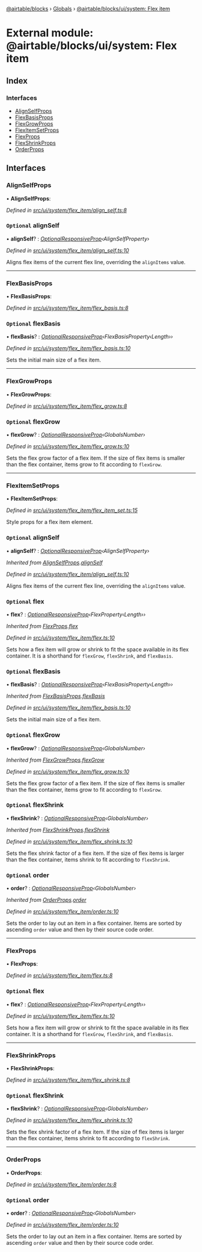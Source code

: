 [@airtable/blocks](../README.md) › [Globals](../globals.md) ›
[@airtable/blocks/ui/system: Flex item](_airtable_blocks_ui_system__flex_item.md)

# External module: @airtable/blocks/ui/system: Flex item

## Index

### Interfaces

-   [AlignSelfProps](_airtable_blocks_ui_system__flex_item.md#alignselfprops)
-   [FlexBasisProps](_airtable_blocks_ui_system__flex_item.md#flexbasisprops)
-   [FlexGrowProps](_airtable_blocks_ui_system__flex_item.md#flexgrowprops)
-   [FlexItemSetProps](_airtable_blocks_ui_system__flex_item.md#flexitemsetprops)
-   [FlexProps](_airtable_blocks_ui_system__flex_item.md#flexprops)
-   [FlexShrinkProps](_airtable_blocks_ui_system__flex_item.md#flexshrinkprops)
-   [OrderProps](_airtable_blocks_ui_system__flex_item.md#orderprops)

## Interfaces

### AlignSelfProps

• **AlignSelfProps**:

_Defined in
[src/ui/system/flex_item/align_self.ts:8](https://github.com/airtable/blocks/blob/@airtable/blocks@0.0.35/packages/sdk/src/ui/system/flex_item/align_self.ts#L8)_

### `Optional` alignSelf

• **alignSelf**? :
_[OptionalResponsiveProp](_airtable_blocks_ui_system__responsive_props.md#optionalresponsiveprop)‹AlignSelfProperty›_

_Defined in
[src/ui/system/flex_item/align_self.ts:10](https://github.com/airtable/blocks/blob/@airtable/blocks@0.0.35/packages/sdk/src/ui/system/flex_item/align_self.ts#L10)_

Aligns flex items of the current flex line, overriding the `alignItems` value.

---

### FlexBasisProps

• **FlexBasisProps**:

_Defined in
[src/ui/system/flex_item/flex_basis.ts:8](https://github.com/airtable/blocks/blob/@airtable/blocks@0.0.35/packages/sdk/src/ui/system/flex_item/flex_basis.ts#L8)_

### `Optional` flexBasis

• **flexBasis**? :
_[OptionalResponsiveProp](_airtable_blocks_ui_system__responsive_props.md#optionalresponsiveprop)‹FlexBasisProperty‹Length››_

_Defined in
[src/ui/system/flex_item/flex_basis.ts:10](https://github.com/airtable/blocks/blob/@airtable/blocks@0.0.35/packages/sdk/src/ui/system/flex_item/flex_basis.ts#L10)_

Sets the initial main size of a flex item.

---

### FlexGrowProps

• **FlexGrowProps**:

_Defined in
[src/ui/system/flex_item/flex_grow.ts:8](https://github.com/airtable/blocks/blob/@airtable/blocks@0.0.35/packages/sdk/src/ui/system/flex_item/flex_grow.ts#L8)_

### `Optional` flexGrow

• **flexGrow**? :
_[OptionalResponsiveProp](_airtable_blocks_ui_system__responsive_props.md#optionalresponsiveprop)‹GlobalsNumber›_

_Defined in
[src/ui/system/flex_item/flex_grow.ts:10](https://github.com/airtable/blocks/blob/@airtable/blocks@0.0.35/packages/sdk/src/ui/system/flex_item/flex_grow.ts#L10)_

Sets the flex grow factor of a flex item. If the size of flex items is smaller than the flex
container, items grow to fit according to `flexGrow`.

---

### FlexItemSetProps

• **FlexItemSetProps**:

_Defined in
[src/ui/system/flex_item/flex_item_set.ts:15](https://github.com/airtable/blocks/blob/@airtable/blocks@0.0.35/packages/sdk/src/ui/system/flex_item/flex_item_set.ts#L15)_

Style props for a flex item element.

### `Optional` alignSelf

• **alignSelf**? :
_[OptionalResponsiveProp](_airtable_blocks_ui_system__responsive_props.md#optionalresponsiveprop)‹AlignSelfProperty›_

_Inherited from
[AlignSelfProps](_airtable_blocks_ui_system__flex_item.md#alignselfprops).[alignSelf](_airtable_blocks_ui_system__flex_item.md#optional-alignself)_

_Defined in
[src/ui/system/flex_item/align_self.ts:10](https://github.com/airtable/blocks/blob/@airtable/blocks@0.0.35/packages/sdk/src/ui/system/flex_item/align_self.ts#L10)_

Aligns flex items of the current flex line, overriding the `alignItems` value.

### `Optional` flex

• **flex**? :
_[OptionalResponsiveProp](_airtable_blocks_ui_system__responsive_props.md#optionalresponsiveprop)‹FlexProperty‹Length››_

_Inherited from
[FlexProps](_airtable_blocks_ui_system__flex_item.md#flexprops).[flex](_airtable_blocks_ui_system__flex_item.md#optional-flex)_

_Defined in
[src/ui/system/flex_item/flex.ts:10](https://github.com/airtable/blocks/blob/@airtable/blocks@0.0.35/packages/sdk/src/ui/system/flex_item/flex.ts#L10)_

Sets how a flex item will grow or shrink to fit the space available in its flex container. It is a
shorthand for `flexGrow`, `flexShrink`, and `flexBasis`.

### `Optional` flexBasis

• **flexBasis**? :
_[OptionalResponsiveProp](_airtable_blocks_ui_system__responsive_props.md#optionalresponsiveprop)‹FlexBasisProperty‹Length››_

_Inherited from
[FlexBasisProps](_airtable_blocks_ui_system__flex_item.md#flexbasisprops).[flexBasis](_airtable_blocks_ui_system__flex_item.md#optional-flexbasis)_

_Defined in
[src/ui/system/flex_item/flex_basis.ts:10](https://github.com/airtable/blocks/blob/@airtable/blocks@0.0.35/packages/sdk/src/ui/system/flex_item/flex_basis.ts#L10)_

Sets the initial main size of a flex item.

### `Optional` flexGrow

• **flexGrow**? :
_[OptionalResponsiveProp](_airtable_blocks_ui_system__responsive_props.md#optionalresponsiveprop)‹GlobalsNumber›_

_Inherited from
[FlexGrowProps](_airtable_blocks_ui_system__flex_item.md#flexgrowprops).[flexGrow](_airtable_blocks_ui_system__flex_item.md#optional-flexgrow)_

_Defined in
[src/ui/system/flex_item/flex_grow.ts:10](https://github.com/airtable/blocks/blob/@airtable/blocks@0.0.35/packages/sdk/src/ui/system/flex_item/flex_grow.ts#L10)_

Sets the flex grow factor of a flex item. If the size of flex items is smaller than the flex
container, items grow to fit according to `flexGrow`.

### `Optional` flexShrink

• **flexShrink**? :
_[OptionalResponsiveProp](_airtable_blocks_ui_system__responsive_props.md#optionalresponsiveprop)‹GlobalsNumber›_

_Inherited from
[FlexShrinkProps](_airtable_blocks_ui_system__flex_item.md#flexshrinkprops).[flexShrink](_airtable_blocks_ui_system__flex_item.md#optional-flexshrink)_

_Defined in
[src/ui/system/flex_item/flex_shrink.ts:10](https://github.com/airtable/blocks/blob/@airtable/blocks@0.0.35/packages/sdk/src/ui/system/flex_item/flex_shrink.ts#L10)_

Sets the flex shrink factor of a flex item. If the size of flex items is larger than the flex
container, items shrink to fit according to `flexShrink`.

### `Optional` order

• **order**? :
_[OptionalResponsiveProp](_airtable_blocks_ui_system__responsive_props.md#optionalresponsiveprop)‹GlobalsNumber›_

_Inherited from
[OrderProps](_airtable_blocks_ui_system__flex_item.md#orderprops).[order](_airtable_blocks_ui_system__flex_item.md#optional-order)_

_Defined in
[src/ui/system/flex_item/order.ts:10](https://github.com/airtable/blocks/blob/@airtable/blocks@0.0.35/packages/sdk/src/ui/system/flex_item/order.ts#L10)_

Sets the order to lay out an item in a flex container. Items are sorted by ascending `order` value
and then by their source code order.

---

### FlexProps

• **FlexProps**:

_Defined in
[src/ui/system/flex_item/flex.ts:8](https://github.com/airtable/blocks/blob/@airtable/blocks@0.0.35/packages/sdk/src/ui/system/flex_item/flex.ts#L8)_

### `Optional` flex

• **flex**? :
_[OptionalResponsiveProp](_airtable_blocks_ui_system__responsive_props.md#optionalresponsiveprop)‹FlexProperty‹Length››_

_Defined in
[src/ui/system/flex_item/flex.ts:10](https://github.com/airtable/blocks/blob/@airtable/blocks@0.0.35/packages/sdk/src/ui/system/flex_item/flex.ts#L10)_

Sets how a flex item will grow or shrink to fit the space available in its flex container. It is a
shorthand for `flexGrow`, `flexShrink`, and `flexBasis`.

---

### FlexShrinkProps

• **FlexShrinkProps**:

_Defined in
[src/ui/system/flex_item/flex_shrink.ts:8](https://github.com/airtable/blocks/blob/@airtable/blocks@0.0.35/packages/sdk/src/ui/system/flex_item/flex_shrink.ts#L8)_

### `Optional` flexShrink

• **flexShrink**? :
_[OptionalResponsiveProp](_airtable_blocks_ui_system__responsive_props.md#optionalresponsiveprop)‹GlobalsNumber›_

_Defined in
[src/ui/system/flex_item/flex_shrink.ts:10](https://github.com/airtable/blocks/blob/@airtable/blocks@0.0.35/packages/sdk/src/ui/system/flex_item/flex_shrink.ts#L10)_

Sets the flex shrink factor of a flex item. If the size of flex items is larger than the flex
container, items shrink to fit according to `flexShrink`.

---

### OrderProps

• **OrderProps**:

_Defined in
[src/ui/system/flex_item/order.ts:8](https://github.com/airtable/blocks/blob/@airtable/blocks@0.0.35/packages/sdk/src/ui/system/flex_item/order.ts#L8)_

### `Optional` order

• **order**? :
_[OptionalResponsiveProp](_airtable_blocks_ui_system__responsive_props.md#optionalresponsiveprop)‹GlobalsNumber›_

_Defined in
[src/ui/system/flex_item/order.ts:10](https://github.com/airtable/blocks/blob/@airtable/blocks@0.0.35/packages/sdk/src/ui/system/flex_item/order.ts#L10)_

Sets the order to lay out an item in a flex container. Items are sorted by ascending `order` value
and then by their source code order.
